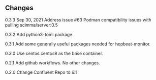 ## Changes

0.3.3
Sep 30, 2021
Address issue #63 Podman compatibility issues with pulling scimma/server:0.5

0.3.2
Add python3-toml package

0.3.1
Add some generally useful packages needed for hopbeat-monitor.

0.3.0
Use centos:centos8 as the base container.

0.2.1
Add github workflows. No other changes.

0.2.0
Change Confluent Repo to 6.1
